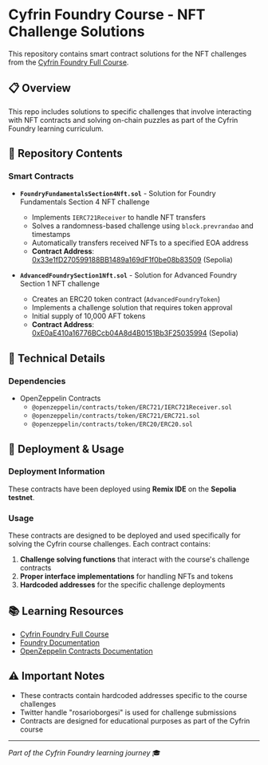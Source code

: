 # Cyfrin Foundry Course - NFT Challenge Solutions

This repository contains smart contract solutions for the NFT challenges from the [Cyfrin Foundry Full Course](https://github.com/Cyfrin/foundry-full-course-cu).

## 📋 Overview

This repo includes solutions to specific challenges that involve interacting with NFT contracts and solving on-chain puzzles as part of the Cyfrin Foundry learning curriculum.

## 📁 Repository Contents

### Smart Contracts

- **`FoundryFundamentalsSection4Nft.sol`** - Solution for Foundry Fundamentals Section 4 NFT challenge
  - Implements `IERC721Receiver` to handle NFT transfers
  - Solves a randomness-based challenge using `block.prevrandao` and timestamps
  - Automatically transfers received NFTs to a specified EOA address
  - **Contract Address**: [0x33e1fD270599188BB1489a169dF1f0be08b83509](https://sepolia.etherscan.io/address/0x33e1fD270599188BB1489a169dF1f0be08b83509#code) (Sepolia)

- **`AdvancedFoundrySection1Nft.sol`** - Solution for Advanced Foundry Section 1 NFT challenge
  - Creates an ERC20 token contract (`AdvancedFoundryToken`)
  - Implements a challenge solution that requires token approval
  - Initial supply of 10,000 AFT tokens
  - **Contract Address**: [0xE0aE410a16776BCcb04A8d4B0151Bb3F25035994](https://sepolia.etherscan.io/address/0xE0aE410a16776BCcb04A8d4B0151Bb3F25035994#code) (Sepolia)

## 🔧 Technical Details

### Dependencies
- OpenZeppelin Contracts
  - `@openzeppelin/contracts/token/ERC721/IERC721Receiver.sol`
  - `@openzeppelin/contracts/token/ERC721/ERC721.sol`
  - `@openzeppelin/contracts/token/ERC20/ERC20.sol`

## 🚀 Deployment & Usage

### Deployment Information
These contracts have been deployed using **Remix IDE** on the **Sepolia testnet**. 

### Usage
These contracts are designed to be deployed and used specifically for solving the Cyfrin course challenges. Each contract contains:

1. **Challenge solving functions** that interact with the course's challenge contracts
2. **Proper interface implementations** for handling NFTs and tokens
3. **Hardcoded addresses** for the specific challenge deployments

## 📚 Learning Resources

- [Cyfrin Foundry Full Course](https://github.com/Cyfrin/foundry-full-course-cu)
- [Foundry Documentation](https://book.getfoundry.sh/)
- [OpenZeppelin Contracts Documentation](https://docs.openzeppelin.com/contracts/)

## ⚠️ Important Notes

- These contracts contain hardcoded addresses specific to the course challenges
- Twitter handle "rosarioborgesi" is used for challenge submissions
- Contracts are designed for educational purposes as part of the Cyfrin course

---

*Part of the Cyfrin Foundry learning journey* 🎓
